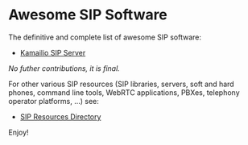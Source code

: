 # Awesome SIP Software #

The definitive and complete list of awesome SIP software:

  * [Kamailio SIP Server](https://github.com/kamailio/kamailio)
 
*No futher contributions, it is final.*

For other various SIP resources (SIP libraries, servers, soft and hard phones, command line tools,
WebRTC applications, PBXes, telephony operator platforms, ...) see:

  * [SIP Resources Directory](https://github.com/miconda/sip-resources)

Enjoy!

